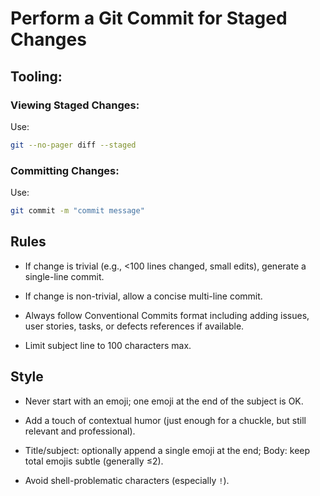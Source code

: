 # Perform a Git Commit for Staged Changes

## Tooling:

### Viewing Staged Changes:

Use:

```bash
git --no-pager diff --staged
```

### Committing Changes:

Use:

```bash
git commit -m "commit message"
```

## Rules

- If change is trivial (e.g., <100 lines changed, small edits), generate a single-line commit.

- If change is non-trivial, allow a concise multi-line commit.

- Always follow Conventional Commits format including adding issues, user stories, tasks, or defects references if available.

- Limit subject line to 100 characters max.

## Style

- Never start with an emoji; one emoji at the end of the subject is OK.

- Add a touch of contextual humor (just enough for a chuckle, but still relevant and professional).

- Title/subject: optionally append a single emoji at the end; Body: keep total emojis subtle (generally ≤2).

- Avoid shell-problematic characters (especially `!`).
